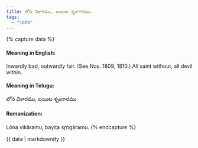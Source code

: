 ```yaml
---
title: లోన వికారము, బయిట శృంగారము.
tags:
  - "1809"
---
```


{% capture data %}
#### Meaning in English:
Inwardly bad, outwardly fair.
(See Nos. 1809, 1810.)
All saint without, all devil within.

#### Meaning in Telugu:
లోన వికారము, బయిట శృంగారము.

#### Romanization:
Lōna vikāramu, bayiṭa śr̥ṅgāramu.
{% endcapture %}

{{ data | markdownify }}

